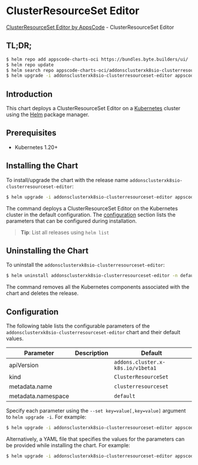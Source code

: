 # ClusterResourceSet Editor

[ClusterResourceSet Editor by AppsCode](https://byte.builders) - ClusterResourceSet Editor

## TL;DR;

```bash
$ helm repo add appscode-charts-oci https://bundles.byte.builders/ui/
$ helm repo update
$ helm search repo appscode-charts-oci/addonsclusterxk8sio-clusterresourceset-editor --version=v0.4.21
$ helm upgrade -i addonsclusterxk8sio-clusterresourceset-editor appscode-charts-oci/addonsclusterxk8sio-clusterresourceset-editor -n default --create-namespace --version=v0.4.21
```

## Introduction

This chart deploys a ClusterResourceSet Editor on a [Kubernetes](http://kubernetes.io) cluster using the [Helm](https://helm.sh) package manager.

## Prerequisites

- Kubernetes 1.20+

## Installing the Chart

To install/upgrade the chart with the release name `addonsclusterxk8sio-clusterresourceset-editor`:

```bash
$ helm upgrade -i addonsclusterxk8sio-clusterresourceset-editor appscode-charts-oci/addonsclusterxk8sio-clusterresourceset-editor -n default --create-namespace --version=v0.4.21
```

The command deploys a ClusterResourceSet Editor on the Kubernetes cluster in the default configuration. The [configuration](#configuration) section lists the parameters that can be configured during installation.

> **Tip**: List all releases using `helm list`

## Uninstalling the Chart

To uninstall the `addonsclusterxk8sio-clusterresourceset-editor`:

```bash
$ helm uninstall addonsclusterxk8sio-clusterresourceset-editor -n default
```

The command removes all the Kubernetes components associated with the chart and deletes the release.

## Configuration

The following table lists the configurable parameters of the `addonsclusterxk8sio-clusterresourceset-editor` chart and their default values.

|     Parameter      | Description |                   Default                    |
|--------------------|-------------|----------------------------------------------|
| apiVersion         |             | <code>addons.cluster.x-k8s.io/v1beta1</code> |
| kind               |             | <code>ClusterResourceSet</code>              |
| metadata.name      |             | <code>clusterresourceset</code>              |
| metadata.namespace |             | <code>default</code>                         |


Specify each parameter using the `--set key=value[,key=value]` argument to `helm upgrade -i`. For example:

```bash
$ helm upgrade -i addonsclusterxk8sio-clusterresourceset-editor appscode-charts-oci/addonsclusterxk8sio-clusterresourceset-editor -n default --create-namespace --version=v0.4.21 --set apiVersion=addons.cluster.x-k8s.io/v1beta1
```

Alternatively, a YAML file that specifies the values for the parameters can be provided while
installing the chart. For example:

```bash
$ helm upgrade -i addonsclusterxk8sio-clusterresourceset-editor appscode-charts-oci/addonsclusterxk8sio-clusterresourceset-editor -n default --create-namespace --version=v0.4.21 --values values.yaml
```
